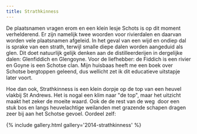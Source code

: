 ```yaml
---
title: Strathkinness
---
```

De plaatsnamen vragen erom en een klein lesje Schots is op dit moment verhelderend. Er zijn namelijk twee woorden voor rivierdalen en daarvan worden vele plaatsnamen afgeleid. In het geval van een wijd en ondiep dal is sprake van een strath, terwijl smalle diepe dalen worden aangeduid als glen. Dit doet natuurlijk gelijk denken aan de distilleerderijen in dergelijke dalen: Glenfiddich en Glengoyne. Voor de liefhebber: de Fiddich is een rivier en Goyne is een Schotse clan. Mijn huisbaas heeft me een boek over Schotse bergtoppen geleend, dus wellicht zet ik dit educatieve uitstapje later voort.

Hoe dan ook, Strathkinness is een klein dorpje op de top van een heuvel vlakbij St Andrews. Het is nogal een klim naar "de top", maar het uitzicht maakt het zeker de moeite waard. Ook de de rest van de weg  door een stuk bos en langs heuvelachtige weilanden met grazende schapen dragen zeer bij aan het Schotse gevoel. Oordeel zelf:

{% include gallery.html gallery='2014-strathkinness' %}